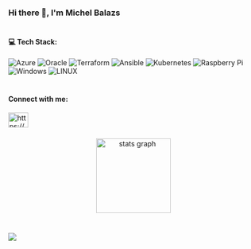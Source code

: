 ### Hi there 👋, I'm Michel Balazs


# <h4>💻 Tech Stack:</h4>
![Azure](https://img.shields.io/badge/azure-%230072C6.svg?style=for-the-badge&logo=azure-devops&logoColor=white)
![Oracle](https://img.shields.io/badge/Oracle_Cloud-F80000?style=for-the-badge&logo=oracle&logoColor=white) 
![Terraform](https://img.shields.io/badge/terraform-%235835CC.svg?style=for-the-badge&logo=terraform&logoColor=white)
![Ansible](https://img.shields.io/badge/ansible-%231A1918.svg?style=for-the-badge&logo=ansible&logoColor=white) 
![Kubernetes](https://img.shields.io/badge/kubernetes-%23326ce5.svg?style=for-the-badge&logo=kubernetes&logoColor=white)
![Raspberry Pi](https://img.shields.io/badge/-RaspberryPi-C51A4A?style=for-the-badge&logo=Raspberry-Pi)
![Windows](https://img.shields.io/badge/Windows-017AD7?style=for-the-badge&logo=windows&logoColor=white)
![LINUX](https://img.shields.io/badge/Linux-FCC624?style=for-the-badge&logo=linux&logoColor=black)

# <h4 align="left">Connect with me:</h4>
<p align="left">
<a href="https://linkedin.com/in/https://www.linkedin.com/in/michel-balazs-4646b663/" target="blank"><img align="center" src="https://raw.githubusercontent.com/rahuldkjain/github-profile-readme-generator/master/src/images/icons/Social/linked-in-alt.svg" alt="https://www.linkedin.com/in/michel-balazs-4646b663/" height="30" width="40" /></a>

###

<div align="center">
  <img src="https://github-readme-stats.vercel.app/api?username=michelbalazs&hide_title=false&hide_rank=false&show_icons=true&include_all_commits=true&count_private=true&disable_animations=false&theme=dracula&locale=en&hide_border=false&order=1" height="150" alt="stats graph"  />
</div>

###



#

[![](https://visitcount.itsvg.in/api?id=M&icon=0&color=0)](https://visitcount.itsvg.in)

<!--

>>>Others Badges https://github.com/iuricode/readme-template/blob/main/badges/badges.md

![Docker](https://img.shields.io/badge/Docker-2496ED?style=for-the-badge&logo=docker&logoColor=white)
![AWS](https://img.shields.io/badge/Amazon_AWS-232F3E?style=for-the-badge&logo=amazon-aws&logoColor=white)
![Google Cloud](https://img.shields.io/badge/Google_Cloud-4285F4?style=for-the-badge&logo=google-cloud&logoColor=white)
![Python](https://img.shields.io/badge/Python-14354C?style=for-the-badge&logo=python&logoColor=white)

**michelbalazs/michelbalazs** is a ✨ _special_ ✨ repository because its `README.md` (this file) appears on your GitHub profile.

Here are some ideas to get you started:

- 🔭 I’m currently working on ...
- 🌱 I’m currently learning ...
- 👯 I’m looking to collaborate on ...
- 🤔 I’m looking for help with ...
- 💬 Ask me about ...
- 📫 How to reach me: ...
- 😄 Pronouns: ...
- ⚡ Fun fact: ...

# 📊 GitHub Stats:
![](https://github-readme-stats.vercel.app/api?username=M&theme=dark&hide_border=true&include_all_commits=true&count_private=true)<br/>
![](https://github-readme-streak-stats.herokuapp.com/?user=M&theme=dark&hide_border=true)<br/>
![](https://github-readme-stats.vercel.app/api/top-langs/?username=M&theme=dark&hide_border=true&include_all_commits=true&count_private=true&layout=compact)

-->
